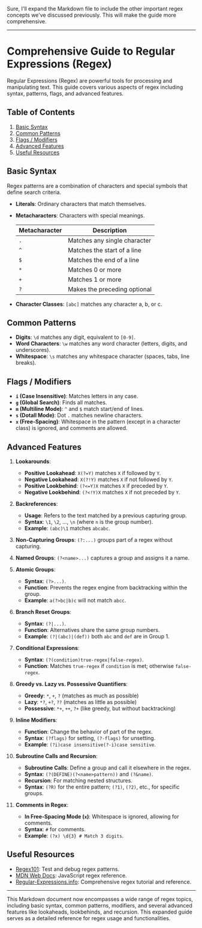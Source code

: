 Sure, I'll expand the Markdown file to include the other important regex concepts we've discussed previously. This will make the guide more comprehensive.

---

# Comprehensive Guide to Regular Expressions (Regex)

Regular Expressions (Regex) are powerful tools for processing and manipulating text. This guide covers various aspects of regex including syntax, patterns, flags, and advanced features.

## Table of Contents

1. [Basic Syntax](#basic-syntax)
2. [Common Patterns](#common-patterns)
3. [Flags / Modifiers](#flags--modifiers)
4. [Advanced Features](#advanced-features)
5. [Useful Resources](#useful-resources)

## Basic Syntax

Regex patterns are a combination of characters and special symbols that define search criteria.

- **Literals**: Ordinary characters that match themselves.
- **Metacharacters**: Characters with special meanings.

   | Metacharacter | Description                   |
   |---------------|-------------------------------|
   | `.`           | Matches any single character  |
   | `^`           | Matches the start of a line   |
   | `$`           | Matches the end of a line     |
   | `*`           | Matches 0 or more             |
   | `+`           | Matches 1 or more             |
   | `?`           | Makes the preceding optional  |

- **Character Classes**: `[abc]` matches any character a, b, or c.

## Common Patterns

- **Digits**: `\d` matches any digit, equivalent to `[0-9]`.
- **Word Characters**: `\w` matches any word character (letters, digits, and underscores).
- **Whitespace**: `\s` matches any whitespace character (spaces, tabs, line breaks).

## Flags / Modifiers

- **`i` (Case Insensitive)**: Matches letters in any case.
- **`g` (Global Search)**: Finds all matches.
- **`m` (Multiline Mode)**: `^` and `$` match start/end of lines.
- **`s` (Dotall Mode)**: Dot `.` matches newline characters.
- **`x` (Free-Spacing)**: Whitespace in the pattern (except in a character class) is ignored, and comments are allowed.

## Advanced Features

1. **Lookarounds**:

   - **Positive Lookahead**: `X(?=Y)` matches `X` if followed by `Y`.
   - **Negative Lookahead**: `X(?!Y)` matches `X` if not followed by `Y`.
   - **Positive Lookbehind**: `(?<=Y)X` matches `X` if preceded by `Y`.
   - **Negative Lookbehind**: `(?<!Y)X` matches `X` if not preceded by `Y`.

2. **Backreferences**:
   - **Usage**: Refers to the text matched by a previous capturing group.
   - **Syntax**: `\1`, `\2`, ..., `\n` (where `n` is the group number).
   - **Example**: `(abc)\1` matches `abcabc`.

3. **Non-Capturing Groups**: `(?:...)` groups part of a regex without capturing.

4. **Named Groups**: `(?<name>...)` captures a group and assigns it a name.

5. **Atomic Groups**:

   - **Syntax**: `(?>...)`.
   - **Function**: Prevents the regex engine from backtracking within the group.
   - **Example**: `a(?>bc|b)c` will not match `abcc`.

6. **Branch Reset Groups**:

   - **Syntax**: `(?|...)`.
   - **Function**: Alternatives share the same group numbers.
   - **Example**: `(?|(abc)|(def))` both `abc` and `def` are in Group 1.

7. **Conditional Expressions**:

   - **Syntax**: `(?(condition)true-regex|false-regex)`.
   - **Function**: Matches `true-regex` if `condition` is met; otherwise `false-regex`.

8. **Greedy vs. Lazy vs. Possessive Quantifiers**:

   - **Greedy**: `*`, `+`, `?` (matches as much as possible)
   - **Lazy**: `*?`, `+?`, `??` (matches as little as possible)
   - **Possessive**: `*+`, `++`, `?+` (like greedy, but without backtracking)

9. **Inline Modifiers**:

   - **Function**: Change the behavior of part of the regex.
   - **Syntax**: `(?flags)` for setting, `(?-flags)` for unsetting. 
   - **Example**: `(?i)case insensitive(?-i)case sensitive`.

10. **Subroutine Calls and Recursion**:

    - **Subroutine Calls**: Define a group and call it elsewhere in the regex.
    - **Syntax**: `(?(DEFINE)(?<name>pattern))` and `(?&name)`.
    - **Recursion**: For matching nested structures.
    - **Syntax**: `(?R)` for the entire pattern; `(?1)`, `(?2)`, etc., for specific groups.

11. **Comments in Regex**:

    - **In Free-Spacing Mode (`x`)**: Whitespace is ignored, allowing for comments.
    - **Syntax**: `#` for comments.
    - **Example**: `(?x) \d{3} # Match 3 digits`.


## Useful Resources

- [Regex101](https://regex101.com/): Test and debug regex patterns.
- [MDN Web Docs](https://developer.mozilla.org/en-US/docs/Web/JavaScript/Guide/Regular_Expressions): JavaScript regex reference.
- [Regular-Expressions.info](https://www.regular-expressions.info/): Comprehensive regex tutorial and reference.

---

This Markdown document now encompasses a wide range of regex topics, including basic syntax, common patterns, modifiers, and several advanced features like lookaheads, lookbehinds, and recursion. This expanded guide serves as a detailed reference for regex usage and functionalities.
